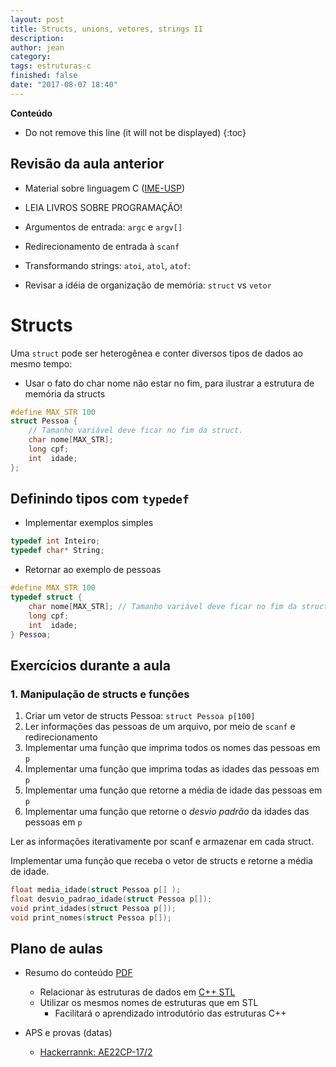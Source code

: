 ```yaml
---
layout: post
title: Structs, unions, vetores, strings II
description: 
author: jean
category: 
tags: estruturas-c
finished: false
date: "2017-08-07 18:40"
---
```



**Conteúdo**
- Do not remove this line (it will not be displayed)
{:toc}

## Revisão da aula anterior
  - Material sobre linguagem C ([IME-USP](https://www.ime.usp.br/~slago/slago-C.pdf))
  
  - LEIA LIVROS SOBRE PROGRAMAÇÃO!
  
  - Argumentos de entrada: `argc` e `argv[]`
  - Redirecionamento de entrada à `scanf`
  - Transformando strings: `atoi`, `atol`, `atof`:
  - Revisar a idéia de organização de memória: `struct` vs `vetor`

# Structs

Uma `struct` pode ser heterogênea e conter diversos tipos de dados ao mesmo tempo:

  - Usar o fato do char nome não estar no fim, para ilustrar a estrutura de memória da structs
   
```cpp
#define MAX_STR 100
struct Pessoa {
	// Tamanho variável deve ficar no fim da struct.
	char nome[MAX_STR]; 
	long cpf;
	int  idade;
};
```

## Definindo tipos com `typedef`

  - Implementar exemplos simples

```cpp
typedef int Inteiro;
typedef char* String;
```

  - Retornar ao exemplo de pessoas

```cpp
#define MAX_STR 100
typedef struct {
	char nome[MAX_STR]; // Tamanho variável deve ficar no fim da struct.
	long cpf;
	int  idade;
} Pessoa;
```


## Exercícios durante a aula
### 1. Manipulação de structs e funções

  1. Criar um vetor de structs Pessoa: `struct Pessoa p[100]`
  2. Ler informações das pessoas de um arquivo, por meio de `scanf` e redirecionamento
  3. Implementar uma função que imprima todos os nomes das pessoas em `p`
  4. Implementar uma função que imprima todas as idades das pessoas em `p`
  5. Implementar uma função que retorne a média de idade das pessoas em `p`
  6. Implementar uma função que retorne o *desvio padrão* da idades das pessoas em `p`

Ler as informações iterativamente por scanf e armazenar em cada struct. 

Implementar uma função que receba o vetor de structs e retorne a média de idade.

```cpp
float media_idade(struct Pessoa p[] );
float desvio_padrao_idade(struct Pessoa p[]);
void print_idades(struct Pessoa p[]);
void print_nomes(struct Pessoa p[]);
```



## Plano de aulas
  - Resumo do conteúdo [PDF](../assets/AE22CP-172-plano.pdf)
    - Relacionar às estruturas de dados em [C++ STL](http://www.cplusplus.com/reference/stl/)
    - Utilizar os mesmos nomes de estruturas que em STL
      + Facilitará o aprendizado introdutório das estruturas C++ 
	
  - APS e provas (datas)
    - [Hackerrannk: AE22CP-17/2](https://www.hackerrank.com/ae22cp-17-2)
	
	
